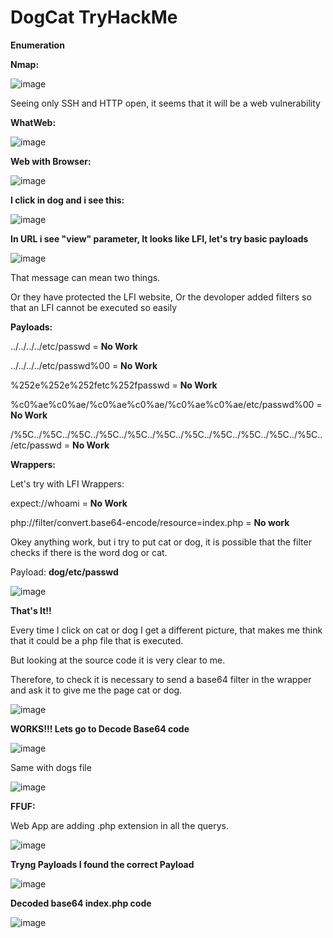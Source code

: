 # DogCat TryHackMe

**Enumeration**

**Nmap:**

![image](https://user-images.githubusercontent.com/79543461/176386293-cbf1ba92-20aa-4012-9bca-efaeb883aaba.png)

Seeing only SSH and HTTP open, it seems that it will be a web vulnerability

**WhatWeb:**

![image](https://user-images.githubusercontent.com/79543461/176386911-cc73be86-9d60-4c08-8959-e0087ee3ff47.png)

**Web with Browser:**

![image](https://user-images.githubusercontent.com/79543461/176389233-3105ec6b-e61a-4df5-bef0-8f3f5faecd19.png)

**I click in dog and i see this:**

![image](https://user-images.githubusercontent.com/79543461/176389528-0e08f17b-3915-461e-a495-691a1ccf0ec5.png)

**In URL i see "view" parameter, It looks like LFI, let's try basic payloads**

![image](https://user-images.githubusercontent.com/79543461/176389910-70dcc9e5-b0b6-423d-a29b-9a8ddcd61392.png)

That message can mean two things.

Or they have protected the LFI website, Or the devoloper added filters so that an LFI cannot be executed so easily

**Payloads:**

../../../../etc/passwd = **No Work**

../../../../etc/passwd%00 = **No Work**

%252e%252e%252fetc%252fpasswd = **No Work**

%c0%ae%c0%ae/%c0%ae%c0%ae/%c0%ae%c0%ae/etc/passwd%00 = **No Work**

/%5C../%5C../%5C../%5C../%5C../%5C../%5C../%5C../%5C../%5C../%5C../etc/passwd = **No Work**

**Wrappers:**

Let's try with LFI Wrappers:

expect://whoami = **No Work**

php://filter/convert.base64-encode/resource=index.php = **No work**

Okey anything work, but i try to put cat or dog, it is possible that the filter checks if there is the word dog or cat.

Payload: **dog/etc/passwd**

![image](https://user-images.githubusercontent.com/79543461/176392772-34d8dbd7-ab20-4949-bf3a-97a9e4aa33df.png)

**That's It!!**

Every time I click on cat or dog I get a different picture, that makes me think that it could be a php file that is executed.

But looking at the source code it is very clear to me.

Therefore, to check it is necessary to send a base64 filter in the wrapper and ask it to give me the page cat or dog.

![image](https://user-images.githubusercontent.com/79543461/176395381-0726391b-8cc3-49cd-a33c-561605793226.png)

**WORKS!!! Lets go to Decode Base64 code**

![image](https://user-images.githubusercontent.com/79543461/176395536-b72fb120-52a8-4f4d-8e30-6a11189a9d90.png)

Same with dogs file

![image](https://user-images.githubusercontent.com/79543461/176396151-bc86b5d4-77ca-42fb-90fc-6c2caf3b8ce7.png)

**FFUF:**

Web App are adding .php extension in all the querys.

![image](https://user-images.githubusercontent.com/79543461/176399811-07d12933-5306-449f-983e-19af0110bf6a.png)

**Tryng Payloads I found the correct Payload**

![image](https://user-images.githubusercontent.com/79543461/176399237-64556068-edc0-4774-94dd-b5acfdc30d49.png)

**Decoded base64 index.php code**

![image](https://user-images.githubusercontent.com/79543461/176399650-b30098b2-02ec-4371-8006-8f9c06107134.png)

